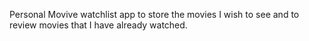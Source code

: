 
Personal Movive watchlist app to store the movies I wish to see and to review movies that I have already watched.


